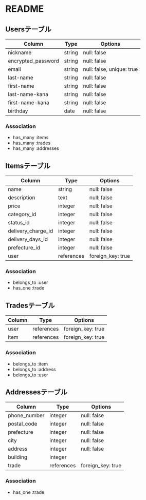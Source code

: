 # README

## Usersテーブル

|Column             |Type    |Options                   |
|-------------------|--------|--------------------------|
|nickname           | string | null: false              |
|encrypted_password | string | null: false              |
|email              | string | null: false, unique: true|
|last-name          | string | null: false              |
|first-name         | string | null: false              |
|last-name-kana     | string | null: false              |
|first-name-kana    | string | null: false              |
|birthday           | date   | null: false              |

### Association

- has_many :items
- has_many :trades
- has_many :addresses


## Itemsテーブル

|Column             |Type        |Options                   |
|-------------------|------------|--------------------------|
|name               | string     | null: false              |
|description        | text       | null: false              |
|price              | integer    | null: false              |
|category_id        | integer    | null: false              |
|status_id          | integer    | null: false              |
|delivery_charge_id | integer    | null: false              |
|delivery_days_id   | integer    | null: false              |
|prefecture_id      | integer    | null: false              |
|user               | references | foreign_key: true        |

### Association

- belongs_to :user
- has_one :trade


## Tradesテーブル

|Column        |Type        |Options                   |
|--------------|------------|--------------------------|
|user          | references | foreign_key: true        |
|item          | references | foreign_key: true        |

### Association

- belongs_to :item
- belongs_to :address
- belongs_to :user


## Addressesテーブル

|Column        |Type        |Options                   |
|--------------|------------|--------------------------|
|phone_number  | integer    | null: false              |
|postal_code   | integer    | null: false              |
|prefecture    | integer    | null: false              |
|city          | integer    | null: false              |
|address       | integer    | null: false              |
|building      | integer    |                          |
|trade         | references | foreign_key: true        |

### Association

- has_one :trade